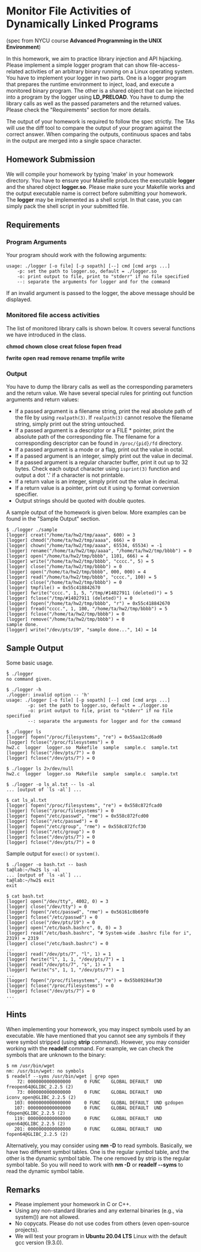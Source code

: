 # Monitor File Activities of Dynamically Linked Programs

(spec from NYCU course **Advanced Programming in the UNIX Environment**)

In this homework, we aim to practice library injection and API hijacking. Please implement a simple logger program that can show file-access-related activities of an arbitrary binary running on a Linux operating system. You have to implement your logger in two parts. One is a logger program that prepares the runtime environment to inject, load, and execute a monitored binary program. The other is a shared object that can be injected into a program by the logger using **LD_PRELOAD**. You have to dump the library calls as well as the passed parameters and the returned values. Please check the "Requirements" section for more details.

The output of your homework is required to follow the spec strictly. The TAs will use the diff tool to compare the output of your program against the correct answer. When comparing the outputs, continuous spaces and tabs in the output are merged into a single space character.

## Homework Submission

We will compile your homework by typing 'make' in your homework directory. You have to ensure your Makefile produces the executable **logger** and the shared object **logger.so**. Please make sure your Makefile works and the output executable name is correct before submitting your homework. The **logger** may be implemented as a shell script. In that case, you can simply pack the shell script in your submitted file.


## Requirements

### Program Arguments

Your program should work with the following arguments:
```
usage: ./logger [-o file] [-p sopath] [--] cmd [cmd args ...]
    -p: set the path to logger.so, default = ./logger.so
    -o: print output to file, print to "stderr" if no file specified
    --: separate the arguments for logger and for the command
```
If an invalid argument is passed to the logger, the above message should be displayed.

### Monitored file access activities

The list of monitored library calls is shown below. It covers several functions we have introduced in the class.

**chmod**    **chown**    **close**    **creat**    **fclose**    **fopen**    **fread** 

**fwrite**    **open**    **read**    **remove**    **rename**    **tmpfile**    **write**

### Output

You have to dump the library calls as well as the corresponding parameters and the return value. We have several special rules for printing out function arguments and return values:

* If a passed argument is a filename string, print the real absolute path of the file by using `realpath(3)`. If `realpath(3)` cannot resolve the filename string, simply print out the string untouched.
* If a passed argument is a descriptor or a FILE * pointer, print the absolute path of the corresponding file. The filename for a corresponding descriptor can be found in `/proc/{pid}/fd` directory.
* If a passed argument is a mode or a flag, print out the value in octal.
* If a passed argument is an integer, simply print out the value in decimal.
* If a passed argument is a regular character buffer, print it out up to 32 bytes. Check each output character using `isprint(3)` function and output a dot '.' if a character is not printable.
* If a return value is an integer, simply print out the value in decimal.
* If a return value is a pointer, print out it using `%p` format conversion specifier.
* Output strings should be quoted with double quotes.

A sample output of the homework is given below. More examples can be found in the "Sample Output" section.

```
$ ./logger ./sample
[logger] creat("/home/ta/hw2/tmp/aaaa", 600) = 3
[logger] chmod("/home/ta/hw2/tmp/aaaa", 666) = 0
[logger] chown("/home/ta/hw2/tmp/aaaa", 65534, 65534) = -1
[logger] rename("/home/ta/hw2/tmp/aaaa", "/home/ta/hw2/tmp/bbbb") = 0
[logger] open("/home/ta/hw2/tmp/bbbb", 1101, 666) = 4
[logger] write("/home/ta/hw2/tmp/bbbb", "cccc.", 5) = 5
[logger] close("/home/ta/hw2/tmp/bbbb") = 0
[logger] open("/home/ta/hw2/tmp/bbbb", 000, 000) = 4
[logger] read("/home/ta/hw2/tmp/bbbb", "cccc.", 100) = 5
[logger] close("/home/ta/hw2/tmp/bbbb") = 0
[logger] tmpfile() = 0x55c418842670
[logger] fwrite("cccc.", 1, 5, "/tmp/#14027911 (deleted)") = 5
[logger] fclose("/tmp/#14027911 (deleted)") = 0
[logger] fopen("/home/ta/hw2/tmp/bbbb", "r") = 0x55c418842670
[logger] fread("cccc.", 1, 100, "/home/ta/hw2/tmp/bbbb") = 5
[logger] fclose("/home/ta/hw2/tmp/bbbb") = 0
[logger] remove("/home/ta/hw2/tmp/bbbb") = 0
sample done.
[logger] write("/dev/pts/19", "sample done...", 14) = 14
```

## Sample Output
Some basic usage.

```
$ ./logger
no command given.

$ ./logger -h                
./logger: invalid option -- 'h'
usage: ./logger [-o file] [-p sopath] [--] cmd [cmd args ...]
        -p: set the path to logger.so, default = ./logger.so
        -o: print output to file, print to "stderr" if no file specified
        --: separate the arguments for logger and for the command

$ ./logger ls                
[logger] fopen("/proc/filesystems", "re") = 0x55aa12cd6ad0
[logger] fclose("/proc/filesystems") = 0
hw2.c  logger  logger.so  Makefile  sample  sample.c  sample.txt
[logger] fclose("/dev/pts/7") = 0
[logger] fclose("/dev/pts/7") = 0

$ ./logger ls 2>/dev/null 
hw2.c  logger  logger.so  Makefile  sample  sample.c  sample.txt

$ ./logger -o ls_al.txt -- ls -al
... [output of `ls -al`] ...

$ cat ls_al.txt       
[logger] fopen("/proc/filesystems", "re") = 0x558c872fcad0
[logger] fclose("/proc/filesystems") = 0
[logger] fopen("/etc/passwd", "rme") = 0x558c872fcd00
[logger] fclose("/etc/passwd") = 0
[logger] fopen("/etc/group", "rme") = 0x558c872fcf30
[logger] fclose("/etc/group") = 0
[logger] fclose("/dev/pts/7") = 0
[logger] fclose("/dev/pts/7") = 0
```

Sample output for `exec()` or `system()`.

```
$ ./logger -o bash.txt -- bash
ta@lab:~/hw2$ ls -al
... [output of `ls -al`] ...
ta@lab:~/hw2$ exit
exit

$ cat bash.txt
[logger] open("/dev/tty", 4002, 0) = 3
[logger] close("/dev/tty") = 0
[logger] fopen("/etc/passwd", "rme") = 0x56161c8b69f0
[logger] fclose("/etc/passwd") = 0
[logger] close("/dev/pts/19") = 0
[logger] open("/etc/bash.bashrc", 0, 0) = 3
[logger] read("/etc/bash.bashrc", "# System-wide .bashrc file for i", 2319) = 2319
[logger] close("/etc/bash.bashrc") = 0
...
[logger] read("/dev/pts/7", "l", 1) = 1
[logger] fwrite("l", 1, 1, "/dev/pts/7") = 1
[logger] read("/dev/pts/7", "s", 1) = 1
[logger] fwrite("s", 1, 1, "/dev/pts/7") = 1
...
[logger] fopen("/proc/filesystems", "re") = 0x55b89284af30
[logger] fclose("/proc/filesystems") = 0
[logger] fclose("/dev/pts/7") = 0
...
```

## Hints

When implementing your homework, you may inspect symbols used by an executable. We have mentioned that you cannot see any symbols if they were symbol stripped (using **strip** command). However, you may consider working with the **readelf** command. For example, we can check the symbols that are unknown to the binary:

```
$ nm /usr/bin/wget
nm: /usr/bin/wget: no symbols
$ readelf --syms /usr/bin/wget | grep open
    72: 0000000000000000     0 FUNC    GLOBAL DEFAULT  UND freopen64@GLIBC_2.2.5 (2)
    73: 0000000000000000     0 FUNC    GLOBAL DEFAULT  UND iconv_open@GLIBC_2.2.5 (2)
   103: 0000000000000000     0 FUNC    GLOBAL DEFAULT  UND gzdopen
   107: 0000000000000000     0 FUNC    GLOBAL DEFAULT  UND fdopen@GLIBC_2.2.5 (2)
   119: 0000000000000000     0 FUNC    GLOBAL DEFAULT  UND open64@GLIBC_2.2.5 (2)
   201: 0000000000000000     0 FUNC    GLOBAL DEFAULT  UND fopen64@GLIBC_2.2.5 (2)
```

Alternatively, you may consider using **nm -D** to read symbols. Basically, we have two different symbol tables. One is the regular symbol table, and the other is the dynamic symbol table. The one removed by strip is the regular symbol table. So you will need to work with **nm -D** or **readelf --syms** to read the dynamic symbol table.


## Remarks

* Please implement your homework in C or C++.
* Using any non-standard libraries and any external binaries (e.g., via system()) are not allowed.
* No copycats. Please do not use codes from others (even open-source projects).
* We will test your program in **Ubuntu 20.04 LTS** Linux with the default gcc version (9.3.0).